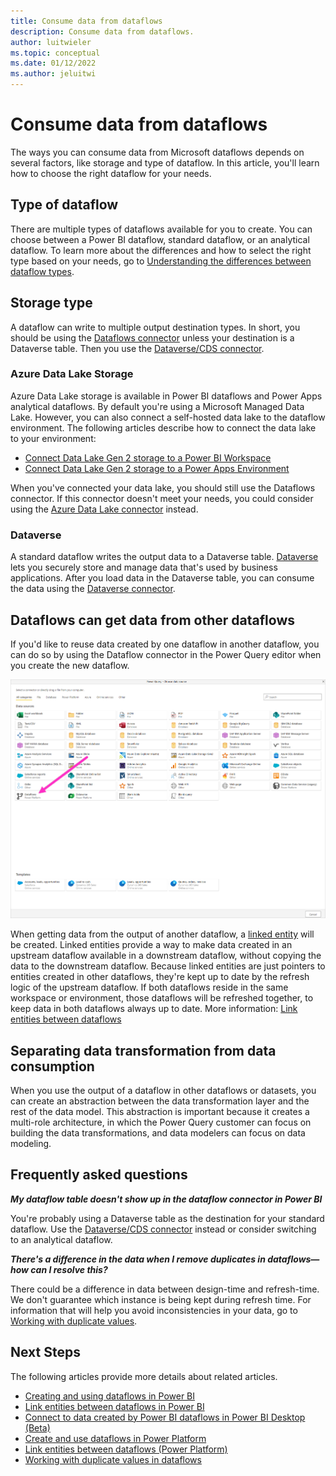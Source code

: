```yaml
---
title: Consume data from dataflows
description: Consume data from dataflows.
author: luitwieler
ms.topic: conceptual
ms.date: 01/12/2022
ms.author: jeluitwi
---
```


# Consume data from dataflows

The ways you can consume data from Microsoft dataflows depends on several factors, like storage and type of dataflow. In this article, you'll learn how to choose the right dataflow for your needs.

## Type of dataflow

There are multiple types of dataflows available for you to create. You can choose between a Power BI dataflow, standard dataflow, or an analytical dataflow. To learn more about the differences and how to select the right type based on your needs, go to [Understanding the differences between dataflow types](understanding-differences-between-analytical-standard-dataflows.md).

## Storage type

A dataflow can write to multiple output destination types. In short, you should be using the [Dataflows connector](../Connectors/Dataflows.md) unless your destination is a Dataverse table. Then you use the [Dataverse/CDS connector](../Connectors/Dataverse.md).

### Azure Data Lake Storage

Azure Data Lake storage is available in Power BI dataflows and Power Apps analytical dataflows. By default you're using a Microsoft Managed Data Lake. However, you can also connect a self-hosted data lake to the dataflow environment. The following articles describe how to connect the data lake to your environment:

- [Connect Data Lake Gen 2 storage to a Power BI Workspace](/power-bi/transform-model/dataflows/dataflows-azure-data-lake-storage-integration)
- [Connect Data Lake Gen 2 storage to a Power Apps Environment](./connect-azure-data-lake-storage-for-dataflow.md)

When you've connected your data lake, you should still use the Dataflows connector. If this connector doesn't meet your needs, you could consider using the [Azure Data Lake connector](../Connectors/DataLakeStorage.md) instead.

### Dataverse

A standard dataflow writes the output data to a Dataverse table. [Dataverse](/powerapps/maker/data-platform/data-platform-intro) lets you securely store and manage data that's used by business applications. After you load data in the Dataverse table, you can consume the data using the [Dataverse connector](../Connectors/Dataverse.md).

## Dataflows can get data from other dataflows

If you'd like to reuse data created by one dataflow in another dataflow, you can do so by using the Dataflow connector in the Power Query editor when you create the new dataflow.

[![Get data from a dataflow.](media/dataflows-linked-entities/linked-entities-03.png)](media/dataflows-linked-entities/linked-entities-03.png#lightbox)

When getting data from the output of another dataflow, a [linked entity](/data-integration/dataflows/dataflows-linked-entities) will be created. Linked entities provide a way to make data created in an upstream dataflow available in a downstream dataflow, without copying the data to the downstream dataflow. Because linked entities are just pointers to entities created in other dataflows, they're kept up to date by the refresh logic of the upstream dataflow. If both dataflows reside in the same workspace or environment, those dataflows will be refreshed together, to keep data in both dataflows always up to date. More information: [Link entities between dataflows](/data-integration/dataflows/dataflows-linked-entities)

## Separating data transformation from data consumption

When you use the output of a dataflow in other dataflows or datasets, you can create an abstraction between the data transformation layer and the rest of the data model. This abstraction is important because it creates a multi-role architecture, in which the Power Query customer can focus on building the data transformations, and data modelers can focus on data modeling.

## Frequently asked questions

_**My dataflow table doesn't show up in the dataflow connector in Power BI**_

You're probably using a Dataverse table as the destination for your standard dataflow. Use the [Dataverse/CDS connector](../Connectors/Dataverse.md) instead or consider switching to an analytical dataflow.

_**There's a difference in the data when I remove duplicates in dataflows&mdash;how can I resolve this?**_

There could be a difference in data between design-time and refresh-time. We don't guarantee which instance is being kept during refresh time. For information that will help you avoid inconsistencies in your data, go to [Working with duplicate values](../working-with-duplicates.md).

## Next Steps

The following articles provide more details about related articles.

- [Creating and using dataflows in Power BI](/power-bi/service-dataflows-create-use)
- [Link entities between dataflows in Power BI](/power-bi/service-dataflows-linked-entities)
- [Connect to data created by Power BI dataflows in Power BI Desktop (Beta)](/power-bi/desktop-connect-dataflows)
- [Create and use dataflows in Power Platform](/data-integration/dataflows/dataflows-integration-overview)
- [Link entities between dataflows (Power Platform)](/data-integration/dataflows/dataflows-linked-entities)
- [Working with duplicate values in dataflows](../working-with-duplicates.md)
